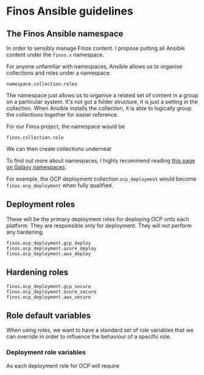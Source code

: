 # Finos Ansible guidelines

## The Finos Ansible namespace

In order to sensibly manage Finos content. I propose putting all Ansible content under the `finos.x` namespace.

For anyone unfamiliar with namespaces, Ansible allows us to organise collections and roles under a namespace.

    namespace.collection.roles

The namespace just allows us to organise a related set of content in a group on a particular system. It's not got a folder structure, it is just a setting in the collection. When Ansible installs the collection, it is able to logically group the collections together for easier reference.

For our Finos project, the namespace would be

    finos.collection.role

We can then create collections underneat 

To find out more about namespaces, I highly recommend reading [this page on Galaxy namespaces](https://galaxy.ansible.com/docs/contributing/namespaces.html).

For example, the OCP deployment collection `ocp_deployment` would become `finos.ocp_deployment` when fully qualified.

## Deployment roles

These will be the primary deployment roles for deploying OCP onto each platform. They are responsible _only_ for deployment. They will not perform any hardening.

    finos.ocp_deployment.gcp_deploy
    finos.ocp_deployment.azure_deploy
    finos.ocp_deployment.aws_deploy

## Hardening roles

    finos.ocp_deployment.gcp_secure
    finos.ocp_deployment.azure_secure
    finos.ocp_deployment.aws_secure

## Role default variables

When using roles, we want to have a standard set of role variables that we can override in order to influence the behaviour of a specific role.

### Deployment role variables
As each deployment role for OCP will require 